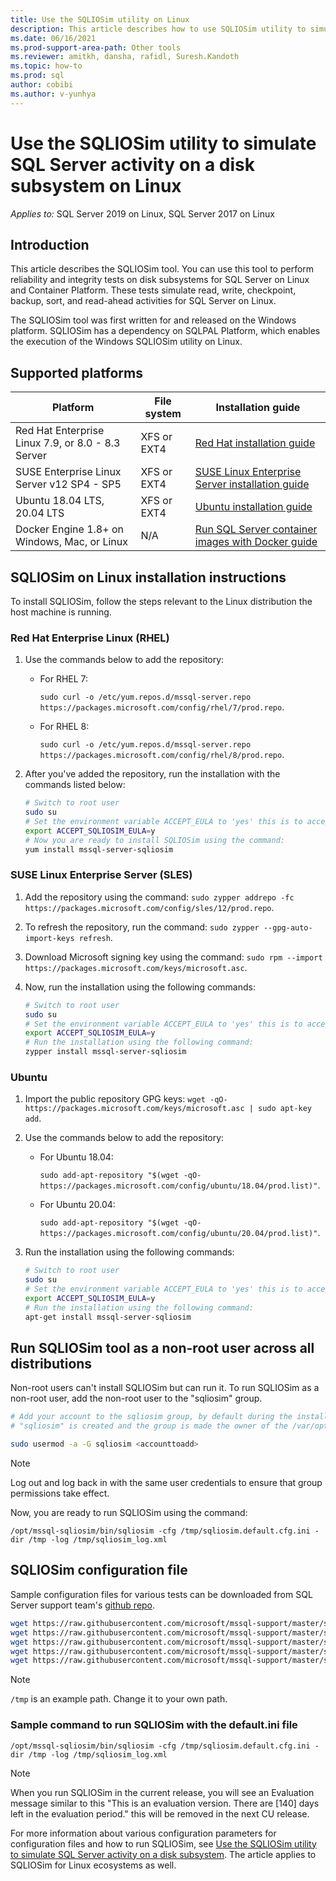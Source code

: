 ```yaml
---
title: Use the SQLIOSim utility on Linux
description: This article describes how to use SQLIOSim utility to simulate SQL Server activity on a disk subsystem on Linux.
ms.date: 06/16/2021
ms.prod-support-area-path: Other tools
ms.reviewer: amitkh, dansha, rafidl, Suresh.Kandoth
ms.topic: how-to
ms.prod: sql
author: cobibi
ms.author: v-yunhya
---
```

# Use the SQLIOSim utility to simulate SQL Server activity on a disk subsystem on Linux

_Applies to:_ SQL Server 2019 on Linux, SQL Server 2017 on Linux

## Introduction

This article describes the SQLIOSim tool. You can use this tool to perform reliability and integrity tests on disk subsystems for SQL Server on Linux and Container Platform. These tests simulate read, write, checkpoint, backup, sort, and read-ahead activities for SQL Server on Linux.

The SQLIOSim tool was first written for and released on the Windows platform. SQLIOSim has a dependency on SQLPAL Platform, which enables the execution of the Windows SQLIOSim utility on Linux.

## Supported platforms

| Platform | File system | Installation guide
|---|---|---|
|Red Hat Enterprise Linux 7.9, or 8.0 - 8.3 Server|XFS or EXT4|[Red Hat installation guide](/sql/linux/quickstart-install-connect-red-hat)|
|SUSE Enterprise Linux Server v12 SP4 - SP5|XFS or EXT4|[SUSE Linux Enterprise Server installation guide](/sql/linux/quickstart-install-connect-suse)|
|Ubuntu 18.04 LTS, 20.04 LTS|XFS or EXT4|[Ubuntu installation guide](/sql/linux/quickstart-install-connect-ubuntu)|
|Docker Engine 1.8+ on Windows, Mac, or Linux|N/A|[Run SQL Server container images with Docker guide](/sql/linux/quickstart-install-connect-docker)|

## SQLIOSim on Linux installation instructions

To install SQLIOSim, follow the steps relevant to the Linux distribution the host machine is running.

### Red Hat Enterprise Linux (RHEL)

1. Use the commands below to add the repository:

   - For RHEL 7:

     `sudo curl -o /etc/yum.repos.d/mssql-server.repo https://packages.microsoft.com/config/rhel/7/prod.repo`.
   - For RHEL 8:

     `sudo curl -o /etc/yum.repos.d/mssql-server.repo https://packages.microsoft.com/config/rhel/8/prod.repo`.

1. After you've added the repository, run the installation with the commands listed below:

    ```bash
    # Switch to root user
    sudo su 
    # Set the environment variable ACCEPT_EULA to 'yes' this is to accept the Preview EULA.
    export ACCEPT_SQLIOSIM_EULA=y
    # Now you are ready to install SQLIOSim using the command:
    yum install mssql-server-sqliosim
    ```

### SUSE Linux Enterprise Server (SLES)

1. Add the repository using the command: `sudo zypper addrepo -fc https://packages.microsoft.com/config/sles/12/prod.repo`.
2. To refresh the repository, run the command: `sudo zypper --gpg-auto-import-keys refresh`.
3. Download Microsoft signing key using the command: `sudo rpm --import https://packages.microsoft.com/keys/microsoft.asc`.
4. Now, run the installation using the following commands:

    ```bash
    # Switch to root user
    sudo su
    # Set the environment variable ACCEPT_EULA to 'yes' this is to accept the Preview EULA
    export ACCEPT_SQLIOSIM_EULA=y
    # Run the installation using the following command:
    zypper install mssql-server-sqliosim
    ```

### Ubuntu

1. Import the public repository GPG keys: `wget -qO- https://packages.microsoft.com/keys/microsoft.asc | sudo apt-key add`.
1. Use the commands below to add the repository:

   - For Ubuntu 18.04:

     `sudo add-apt-repository "$(wget -qO- https://packages.microsoft.com/config/ubuntu/18.04/prod.list)"`.
   - For Ubuntu 20.04:

     `sudo add-apt-repository "$(wget -qO- https://packages.microsoft.com/config/ubuntu/20.04/prod.list)"`.

1. Run the installation using the following commands:

    ```bash
    # Switch to root user
    sudo su
    # Set the environment variable ACCEPT_EULA to 'yes' this is to accept the Preview EULA
    export ACCEPT_SQLIOSIM_EULA=y
    # Run the installation using the following command:
    apt-get install mssql-server-sqliosim
    ```

## Run SQLIOSim tool as a non-root user across all distributions

Non-root users can't install SQLIOSim but can run it. To run SQLIOSim as a non-root user, add the non-root user to the "sqliosim" group.

```bash
# Add your account to the sqliosim group, by default during the installation of the SQLIOSim the group
# "sqliosim" is created and the group is made the owner of the /var/opt/mssql-sqliosim directory.

sudo usermod -a -G sqliosim <accounttoadd>
```

> [!NOTE]
> Log out and log back in with the same user credentials to ensure that group permissions take effect.

Now, you are ready to run SQLIOSim using the command:

`/opt/mssql-sqliosim/bin/sqliosim -cfg /tmp/sqliosim.default.cfg.ini -dir /tmp -log /tmp/sqliosim_log.xml`

## SQLIOSim configuration file

Sample configuration files for various tests can be downloaded from SQL Server support team's [github repo](https://github.com/microsoft/mssql-support/tree/master/sqliosim/sqliosim.cfg.linux).

```bash
wget https://raw.githubusercontent.com/microsoft/mssql-support/master/sqliosim/sqliosim.cfg.linux/sqliosim.default.cfg.ini -P /tmp  
wget https://raw.githubusercontent.com/microsoft/mssql-support/master/sqliosim/sqliosim.cfg.linux/sqliosim.hwcache.cfg.ini -P /tmp  
wget https://raw.githubusercontent.com/microsoft/mssql-support/master/sqliosim/sqliosim.cfg.linux/sqliosim.nothrottle.cfg.ini -P /tmp  
wget https://raw.githubusercontent.com/microsoft/mssql-support/master/sqliosim/sqliosim.cfg.linux/sqliosim.seqwrites.cfg.ini -P /tmp  
wget https://raw.githubusercontent.com/microsoft/mssql-support/master/sqliosim/sqliosim.cfg.linux/sqliosim.sparse.cfg.ini -P /tmp
```

> [!NOTE]
> `/tmp` is an example path. Change it to your own path.

### Sample command to run SQLIOSim with the default.ini file

`/opt/mssql-sqliosim/bin/sqliosim -cfg /tmp/sqliosim.default.cfg.ini -dir /tmp -log /tmp/sqliosim_log.xml`

> [!NOTE]
> When you run SQLIOSim in the current release, you will see an Evaluation message similar to this "This is an evaluation version. There are [140] days left in the evaluation period." this will be removed in the next CU release. 

For more information about various configuration parameters for configuration files and how to run SQLIOSim, see [Use the SQLIOSim utility to simulate SQL Server activity on a disk subsystem](sqliosim-utility-simulate-activity-disk-subsystem.md). The article applies to SQLIOSim for Linux ecosystems as well.
